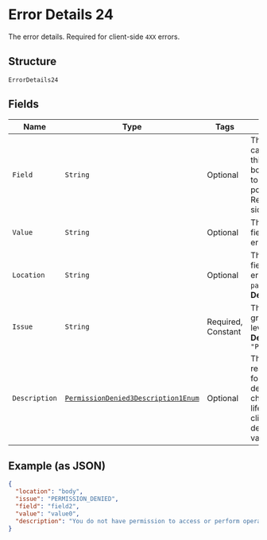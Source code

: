 
# Error Details 24

The error details. Required for client-side `4XX` errors.

## Structure

`ErrorDetails24`

## Fields

| Name | Type | Tags | Description | Getter | Setter |
|  --- | --- | --- | --- | --- | --- |
| `Field` | `String` | Optional | The field that caused the error. If this field is in the body, set this value to the field's JSON pointer value. Required for client-side errors. | String getField() | setField(String field) |
| `Value` | `String` | Optional | The value of the field that caused the error. | String getValue() | setValue(String value) |
| `Location` | `String` | Optional | The location of the field that caused the error. Value is `body`, `path`, or `query`.<br>**Default**: `"body"` | String getLocation() | setLocation(String location) |
| `Issue` | `String` | Required, Constant | The unique, fine-grained application-level error code.<br>**Default**: `"PERMISSION_DENIED"` | String getIssue() | setIssue(String issue) |
| `Description` | [`PermissionDenied3Description1Enum`](../../doc/models/permission-denied-3-description-1-enum.md) | Optional | The human-readable description for an issue. The description can change over the lifetime of an API, so clients must not depend on this value. | PermissionDenied3Description1Enum getDescription() | setDescription(PermissionDenied3Description1Enum description) |

## Example (as JSON)

```json
{
  "location": "body",
  "issue": "PERMISSION_DENIED",
  "field": "field2",
  "value": "value0",
  "description": "You do not have permission to access or perform operations on this resource."
}
```

